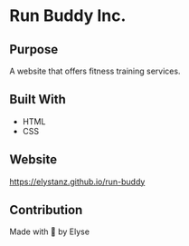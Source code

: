 # Run Buddy Inc.

## Purpose
A website that offers fitness training services.

## Built With
* HTML
* CSS

## Website
https://elystanz.github.io/run-buddy

## Contribution
Made with 💜 by Elyse